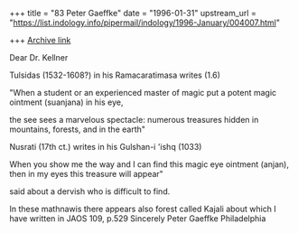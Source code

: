 +++
title = "83 Peter Gaeffke"
date = "1996-01-31"
upstream_url = "https://list.indology.info/pipermail/indology/1996-January/004007.html"

+++
[Archive link](https://list.indology.info/pipermail/indology/1996-January/004007.html)

Dear Dr. Kellner

Tulsidas (1532-1608?) in his Ramacaratimasa writes (1.6)

"When a student or an experienced master of magic put a potent magic 
ointment (suanjana) in his eye,

the see sees a marvelous spectacle: numerous treasures hidden in 
mountains, forests, and in the earth"

Nusrati (17th ct.) writes in his Gulshan-i 'ishq (1033)

When you show me the way and I can find this magic eye ointment (anjan),
then in my eyes this treasure will appear"

said about a dervish who is difficult to find.

In these mathnawis there appears also forest called Kajali about which I 
have written in JAOS 109, p.529
Sincerely
Peter Gaeffke
Philadelphia




